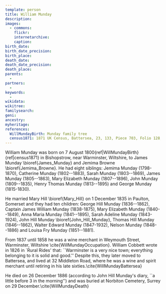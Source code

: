 ```yaml
---
template: person
title: William Munday
description:
images:
  - commons: 
    flickr: 
    internetarchive: 
    caption: 
birth_date: 
birth_date_precision: 
birth_place: 
death_date: 
death_date_precision: 
death_place: 
parents:
  - 
partners:
  - 
keywords:
  - 
wikidata: 
wikitree: 
familysearch: 
geni: 
ancestry: 
myheritage: 
references:
  WillMundayBirth: Munday family tree
  census1871: 1871 UK Census, Battersea, 23, 133, Piece 703, Folio 128, p.35
---
```


William Munday was born on 7 August 1800{ref|WillMundayBirth}{ref|census1871} in Bishopstrow, near Warminster, Wiltshire, to James Munday \bioref{James_Munday} and Jemima Browne \bioref{Jemima_Browne}.  He had eight siblings:  Jemima Munday (1798-1870), Catherine Munday (1802--1883), Sarah Munday (1803--1869), James Munday (1805--1863), Mary Elizabeth Munday (1807--1896), John Munday (1809--1835), Henry Thomas Munday (1813--1895) and George Munday (1815-1830).

He married Mary Hill \bioref{Mary_Hill} on 1 December 1835 in Paulton, Somerset and they had ten children:  George Hill Munday (1836--1862), Captain James William Munday (1838-1875), Mary Elizabeth Munday (1840--1849), Anna Maria Munday (1841--1895), Sarah Adeline Munday (1843-1924), John Hill Munday \bioref{John_Hill_Munday}, Thomas Hill Munday (1846--1862), Walter Edward Munday (1847-1932), Nelson Munday (1848--1886) and Louisa Fry Munday (1851--1881).

From 1837 until 1858 he was a wine merchant in Weymouth Street, Warminster, Wiltshire \cite{WillMundayOccupation}. William Cobbett wrote in 1826 in `Rural Rides' that: ``Warminster is a very nice town; everything belonging to it is solid and good.'' Despite this, they later moved to Battersea, and lived at 32 Middleton Road, where he was a wine and spirit merchant until retiring in his late sixties.\cite{WillMundayBattersea}

He died on 26 December 1886 (according to John Hill Munday's diary, ``a little before 3 in the morning'') and was buried at Norbiton Cemetery, Surrey on 29 December.\cite{WillMundayDeath}
